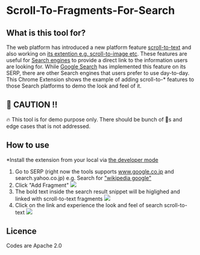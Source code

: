 # Scroll-To-Fragments-For-Search
## What is this tool for?
The web platform has introduced a new platform feature [scroll-to-text](https://wicg.github.io/scroll-to-text-fragment/) and also working on [its extention e.g. scroll-to-image etc](https://github.com/WICG/scroll-to-text-fragment/blob/main/EXTENSIONS.md). These features are useful for [Search engines](https://web.dev/text-fragments/#text-fragments-in-web-search) to provide a direct link to the information users are looking for. While [Google Search](https://www.seroundtable.com/google-search-adds-scroll-to-text-on-organic-product-results-30919.html#:~:text=The%20scroll%20to%20text%20feature,the%20relevant%20block%20of%20text.) has implemented this feature on its SERP, there are other Search engines that users prefer to use day-to-day. This Chrome Extension shows the example of adding scroll-to-* features to those Search platforms to demo the look and feel of it.

## 🚧 CAUTION ‼️
🔥 This tool is for demo purpose only. There should be bunch of 🐞s and edge cases that is not addressed.

## How to use
*Install the extension from your local via [the developer mode](https://developer.chrome.com/docs/extensions/mv2/getstarted/#:~:text=The%20directory%20holding%20the%20manifest%20file%20can%20be%20added%20as%20an%20extension%20in%20developer%20mode%20in%20its%20current%20state.)
1. Go to SERP (right now the tools supports www.google.co.jp and search.yahoo.co.jp) e.g. Search for ["wikipedia google"](https://search.yahoo.co.jp/search?p=wikipedia+google&fr=top_ga1_sa&ei=UTF-8&ts=7254&aq=-1&oq=&at=&ai=5eb01a55-5143-40be-9737-10c08436e652)
2. Click "Add Fragment"
![](https://cdn.glitch.com/98449704-33d8-49b2-88f2-aa6d2aeba5d3%2FScreen%20Shot%202021-04-14%20at%2022.40.49.png?v=1618407668148)
3. The bold text inside the search result snippet will be higlighed and linked with scroll-to-text fragments
![](https://cdn.glitch.com/98449704-33d8-49b2-88f2-aa6d2aeba5d3%2FScreen%20Shot%202021-04-14%20at%2022.35.36.png?v=1618407479299)
4. Click on the link and experience the look and feel of search scroll-to-text
![](https://cdn.glitch.com/98449704-33d8-49b2-88f2-aa6d2aeba5d3%2FScreen%20Shot%202021-04-14%20at%2022.35.54.png?v=1618407481753)

## Licence
Codes are Apache 2.0